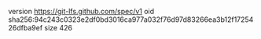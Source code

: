 version https://git-lfs.github.com/spec/v1
oid sha256:94c243c0323e2df0bd3016ca977a032f76d97d83266ea3b12f1725426dfba9ef
size 426
